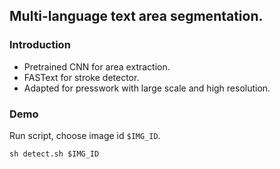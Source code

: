## Multi-language text area segmentation.

### Introduction
- Pretrained CNN for area extraction.
- FASText for stroke detector.
- Adapted for presswork with large scale and high resolution.

### Demo
Run script, choose image id `$IMG_ID`.
```
sh detect.sh $IMG_ID
```
